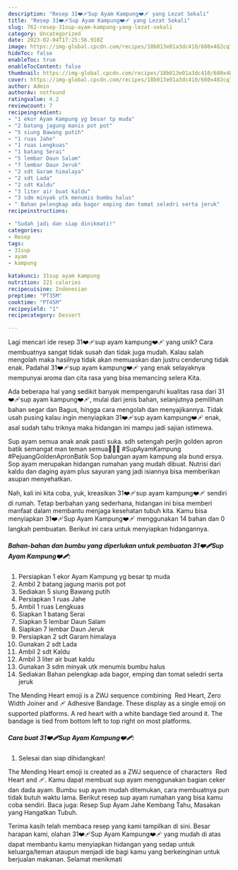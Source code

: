 ```yaml
---
description: "Resep 31❤️‍🩹Sup Ayam Kampung❤️‍🩹 yang Lezat Sekali"
title: "Resep 31❤️‍🩹Sup Ayam Kampung❤️‍🩹 yang Lezat Sekali"
slug: 762-resep-31sup-ayam-kampung-yang-lezat-sekali
category: Uncategorized
date: 2023-02-04T17:25:56.910Z
image: https://img-global.cpcdn.com/recipes/18b013e01a3dc410/680x482cq70/31sup-ayam-kampung-foto-resep-utama.jpg
hideToc: false
enableToc: true
enableTocContent: false
thumbnail: https://img-global.cpcdn.com/recipes/18b013e01a3dc410/680x482cq70/31sup-ayam-kampung-foto-resep-utama.jpg
cover: https://img-global.cpcdn.com/recipes/18b013e01a3dc410/680x482cq70/31sup-ayam-kampung-foto-resep-utama.jpg
author: Admin
authorAv: notfound
ratingvalue: 4.2
reviewcount: 7
recipeingredient:
- "1 ekor Ayam Kampung yg besar tp muda"
- "2 batang jagung manis pot pot"
- "5 siung Bawang putih"
- "1 ruas Jahe"
- "1 ruas Lengkuas"
- "1 batang Serai"
- "5 lembar Daun Salam"
- "7 lembar Daun Jeruk"
- "2 sdt Garam himalaya"
- "2 sdt Lada"
- "2 sdt Kaldu"
- "3 liter air buat kaldu"
- "3 sdm minyak utk menumis bumbu halus"
- " Bahan pelengkap ada bagor emping dan tomat seledri serta jeruk"
recipeinstructions:

- "Sudah jadi dan siap dinikmati!"
categories:
- Resep
tags:
- 31sup
- ayam
- kampung

katakunci: 31sup ayam kampung 
nutrition: 221 calories
recipecuisine: Indonesian
preptime: "PT35M"
cooktime: "PT45M"
recipeyield: "1"
recipecategory: Dessert

---
```





Lagi mencari ide resep 31❤️‍🩹sup ayam kampung❤️‍🩹 yang unik? Cara membuatnya sangat tidak susah dan tidak juga mudah. Kalau salah mengolah maka hasilnya tidak akan memuaskan dan justru cenderung tidak enak. Padahal 31❤️‍🩹sup ayam kampung❤️‍🩹 yang enak selayaknya mempunyai aroma dan cita rasa yang bisa memancing selera Kita.





Ada beberapa hal yang sedikit banyak mempengaruhi kualitas rasa dari 31❤️‍🩹sup ayam kampung❤️‍🩹, mulai dari jenis bahan, selanjutnya pemilihan bahan segar dan Bagus, hingga cara mengolah dan menyajikannya. Tidak usah pusing kalau ingin menyiapkan 31❤️‍🩹sup ayam kampung❤️‍🩹 enak,      asal sudah tahu triknya maka hidangan ini mampu jadi sajian istimewa.














Sup ayam semua anak anak pasti suka. sdh setengah perjln golden apron batik semangat man teman semua💪🏻🥰 #SupAyamKampung #PejuangGoldenApronBatik Sop balungan ayam kampung ala bund ersya. Sop ayam merupakan hidangan rumahan yang mudah dibuat. Nutrisi dari kaldu dan daging ayam plus sayuran yang jadi isiannya bisa memberikan asupan menyehatkan.






Nah, kali ini kita coba, yuk, kreasikan 31❤️‍🩹sup ayam kampung❤️‍🩹 sendiri di rumah. Tetap berbahan yang sederhana, hidangan ini bisa memberi manfaat dalam membantu menjaga kesehatan tubuh kita. Kamu bisa menyiapkan 31❤️‍🩹Sup Ayam Kampung❤️‍🩹 menggunakan 14 bahan dan 0 langkah pembuatan. Berikut ini cara untuk menyiapkan hidangannya.

<!--inarticleads1-->

##### Bahan-bahan dan bumbu yang diperlukan untuk pembuatan 31❤️‍🩹Sup Ayam Kampung❤️‍🩹:

1. Persiapkan 1 ekor Ayam Kampung yg besar tp muda
1. Ambil 2 batang jagung manis pot pot
1. Sediakan 5 siung Bawang putih
1. Persiapkan 1 ruas Jahe
1. Ambil 1 ruas Lengkuas
1. Siapkan 1 batang Serai
1. Siapkan 5 lembar Daun Salam
1. Siapkan 7 lembar Daun Jeruk
1. Persiapkan 2 sdt Garam himalaya
1. Gunakan 2 sdt Lada
1. Ambil 2 sdt Kaldu
1. Ambil 3 liter air buat kaldu
1. Gunakan 3 sdm minyak utk menumis bumbu halus
1. Sediakan  Bahan pelengkap ada bagor, emping dan tomat seledri serta jeruk


The Mending Heart emoji is a ZWJ sequence combining ️ Red Heart, Zero Width Joiner and 🩹 Adhesive Bandage. These display as a single emoji on supported platforms. A red heart with a white bandage tied around it. The bandage is tied from bottom left to top right on most platforms. 

<!--inarticleads2-->

##### Cara buat 31❤️‍🩹Sup Ayam Kampung❤️‍🩹:


1. Selesai dan siap dihidangkan!

The Mending Heart emoji is created as a ZWJ sequence of characters ️ Red Heart and 🩹. Kamu dapat membuat sup ayam menggunakan bagian ceker dan dada ayam. Bumbu sup ayam mudah ditemukan, cara membuatnya pun tidak butuh waktu lama. Berikut resep sup ayam rumahan yang bisa kamu coba sendiri. Baca juga: Resep Sup Ayam Jahe Kembang Tahu, Masakan yang Hangatkan Tubuh. 

Terima kasih telah membaca resep yang kami tampilkan di sini. Besar harapan kami, olahan 31❤️‍🩹Sup Ayam Kampung❤️‍🩹 yang mudah di atas dapat membantu kamu menyiapkan hidangan yang sedap untuk keluarga/teman ataupun menjadi ide bagi kamu yang berkeinginan untuk berjualan makanan. Selamat menikmati
